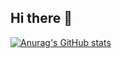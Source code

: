 ## Hi there 👋

[![Anurag's GitHub stats](https://github-readme-stats.vercel.app/api?username=maxfb87&include_all_commits=true)](https://github.com/anuraghazra/github-readme-stats)

<!--
**maxfb87/maxfb87** is a ✨ _special_ ✨ repository because its `README.md` (this file) appears on your GitHub profile.

Here are some ideas to get you started:

- 🔭 I’m currently working on ...
- 🌱 I’m currently learning ...
- 👯 I’m looking to collaborate on ...
- 🤔 I’m looking for help with ...
- 💬 Ask me about ...
- 📫 How to reach me: ...
- 😄 Pronouns: ...
- ⚡ Fun fact: ...
-->
